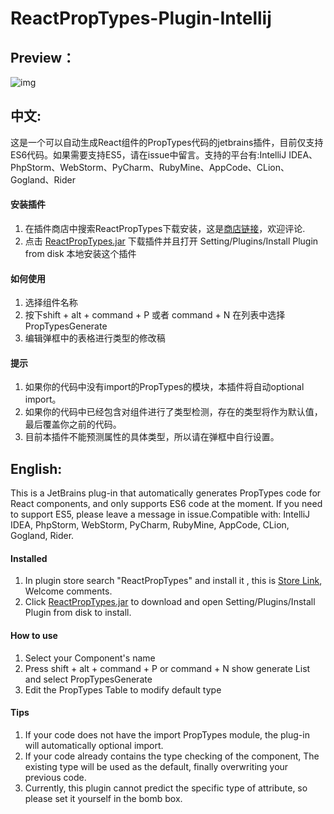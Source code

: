 # ReactPropTypes-Plugin-Intellij
## Preview：
![img](./ScreenShot.gif)

## 中文:

这是一个可以自动生成React组件的PropTypes代码的jetbrains插件，目前仅支持ES6代码。如果需要支持ES5，请在issue中留言。支持的平台有:IntelliJ IDEA、PhpStorm、WebStorm、PyCharm、RubyMine、AppCode、CLion、Gogland、Rider

#### 安装插件
1. 在插件商店中搜索ReactPropTypes下载安装，这是<a href= https://plugins.jetbrains.com/plugin/10155-reactproptypes>商店链接</a>，欢迎评论.
2. 点击 <a href=https://raw.githubusercontent.com/dpzxsm/ReactPropTypes-Plugin-Intellij/master/ReactPropTypes.jar>ReactPropTypes.jar</a> 下载插件并且打开
   Setting/Plugins/Install Plugin from disk 本地安装这个插件
   
#### 如何使用
1. 选择组件名称
2. 按下shift + alt + command + P 或者 command + N 在列表中选择PropTypesGenerate
3. 编辑弹框中的表格进行类型的修改稿

#### 提示
1. 如果你的代码中没有import的PropTypes的模块，本插件将自动optional import。  
2. 如果你的代码中已经包含对组件进行了类型检测，存在的类型将作为默认值，最后覆盖你之前的代码。
3. 目前本插件不能预测属性的具体类型，所以请在弹框中自行设置。  

## English:

This is a JetBrains plug-in that automatically generates PropTypes code for React components, and only supports ES6 code at the moment. If you need to support ES5, please leave a message in issue.Compatible with: IntelliJ IDEA, PhpStorm, WebStorm, PyCharm, RubyMine, AppCode, CLion, Gogland, Rider.

#### Installed
1. In plugin store search "ReactPropTypes" and install it , this is <a href= https://plugins.jetbrains.com/plugin/10155-reactproptypes>Store Link</a>, Welcome comments.
2. Click <a href=https://raw.githubusercontent.com/dpzxsm/ReactPropTypes-Plugin-Intellij/master/ReactPropTypes.jar>ReactPropTypes.jar</a> to download and open
   Setting/Plugins/Install Plugin from disk to install.
   
#### How to use
1. Select your Component's name
2. Press shift + alt + command + P or command + N show generate List and select PropTypesGenerate
3. Edit the PropTypes Table to modify default type

#### Tips
1. If your code does not have the import PropTypes module, the plug-in will automatically optional import.
2. If your code already contains the type checking of the component, The existing type will be used as the default, finally overwriting your previous code.
3. Currently, this plugin cannot predict the specific type of attribute, so please set it yourself in the bomb box.